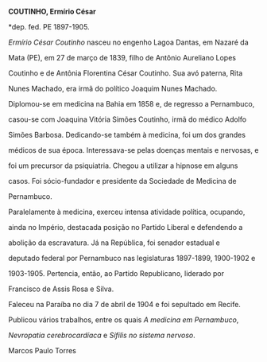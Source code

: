**COUTINHO, Ermírio César**



\*dep. fed. PE 1897-1905.



*Ermírio César Coutinho* nasceu no engenho Lagoa Dantas, em Nazaré da

Mata (PE), em 27 de março de 1839, filho de Antônio Aureliano Lopes

Coutinho e de Antônia Florentina César Coutinho. Sua avó paterna, Rita

Nunes Machado, era irmã do político Joaquim Nunes Machado.



Diplomou-se em medicina na Bahia em 1858 e, de regresso a Pernambuco,

casou-se com Joaquina Vitória Simões Coutinho, irmã do médico Adolfo

Simões Barbosa. Dedicando-se também à medicina, foi um dos grandes

médicos de sua época. Interessava-se pelas doenças mentais e nervosas, e

foi um precursor da psiquiatria. Chegou a utilizar a hipnose em alguns

casos. Foi sócio-fundador e presidente da Sociedade de Medicina de

Pernambuco.



Paralelamente à medicina, exerceu intensa atividade política, ocupando,

ainda no Império, destacada posição no Partido Liberal e defendendo a

abolição da escravatura. Já na República, foi senador estadual e

deputado federal por Pernambuco nas legislaturas 1897-1899, 1900-1902 e

1903-1905. Pertencia, então, ao Partido Republicano, liderado por

Francisco de Assis Rosa e Silva.



Faleceu na Paraíba no dia 7 de abril de 1904 e foi sepultado em Recife.



Publicou vários trabalhos, entre os quais *A medicina em Pernambuco*,

*Nevropatia cerebrocardíaca* e *Sífilis no sistema nervoso*.



Marcos Paulo Torres




